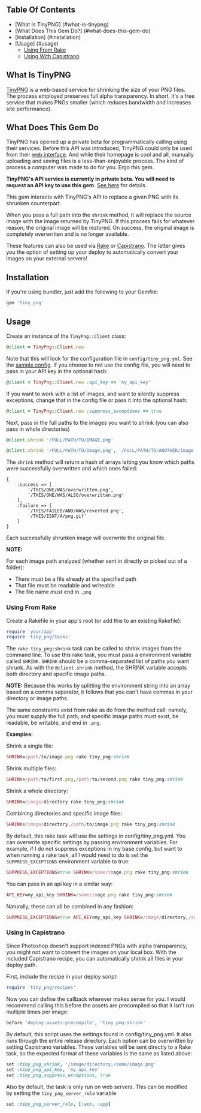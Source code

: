 ## Table Of Contents

- [What Is TinyPNG] (#what-is-tinypng)
- [What Does This Gem Do?] (#what-does-this-gem-do)
- [Installation] (#installation)
- [Usage] (#usage)
	- [Using From Rake](#using-from-rake)
	- [Using With Capistrano](#using-with-capistrano)

## What Is TinyPNG

[TinyPNG](http://www.tinypng.org) is a web-based service for shrinking the size of your PNG files.
The process employed preserves full alpha transparency.  In short, it's a free service that makes
PNGs smaller (which reduces bandwidth and increases site performance).

## What Does This Gem Do

TinyPNG has opened up a private beta for programmatically calling using their services.  Before
this API was introduced, TinyPNG could only be used from their [web interface](http://www.tinypng.org).
And while their homepage is cool and all, manually uploading and saving files is a less-than-enjoyable
process.  The kind of process a computer was made to do for you.  Ergo this gem.

**TinyPNG's API service is currently in private beta.  You will need to request an API key to use this gem.**
[See here](https://twitter.com/tinypng/status/256049113852944384) for details.

This gem interacts with TinyPNG's API to replace a given PNG with its shrunken counterpart.

When you pass a full path into the `shrink` method, it will replace the source image with the image
returned by TinyPNG.  If this process fails for whatever reason, the original image will be restored.
On success, the original image is completely overwritten and is no longer available.

These features can also be used via [Rake](#using-from-rake) or [Capistrano](#using-with-capistrano).
The latter gives you the option of setting up your deploy to automatically convert your images on your
external servers!

## Installation

If you're using bundler, just add the following to your Gemfile:

```ruby
gem 'tiny_png'
```

## Usage

Create an instance of the `TinyPng::Client` class:

```ruby
@client = TinyPng::Client.new
```

Note that this will look for the configuration file in `config/tiny_png.yml`.  See the [sample config](https://github.com/sturgill/tiny_png/blob/master/sample_config.yml).
If you choose to not use the config file, you will need to pass in your API key in the optional hash:

```ruby
@client = TinyPng::Client.new :api_key => 'my_api_key'
```

If you want to work with a list of images, and want to silently suppress exceptions, change that in the config file or
pass it into the optional hash:

```ruby
@client = TinyPng::Client.new :suppress_exceptions => true
```

Next, pass in the full paths to the images you want to shrink (you can also pass in whole directories)

```ruby
@client.shrink '/FULL/PATH/TO/IMAGE.png'
```

```ruby
@client.shrink '/FULL/PATH/TO/image.png', '/FULL/PATH/TO/ANOTHER/image.png', '/DIRECTORY/WITH/LOTS/OF/IMAGES'
```

The `shrink` method will return a hash of arrays letting you know which paths were successfully overwritten and which
ones failed:

```
{
	:success => [
		'/THIS/ONE/WAS/overwritten.png',
		'/THIS/ONE/WAS/ALSO/overwritten.png'
	], 
	:failure => [
		'/THIS/FAILED/AND/WAS/reverted.png',
		'/THIS/ISNT/A/png.gif'
	]
}
```

Each successfully shrunken image will overwrite the original file.

**NOTE:**

For each image path analyzed (whether sent in directly or picked out of a folder):

- There must be a file already at the specified path
- That file must be readable and writeable
- The file name *must* end in `.png`

### Using From Rake

Create a Rakefile in your app's root (or add this to an existing Rakefile):

```ruby
require 'your/app'
require 'tiny_png/tasks'
```

The `rake tiny_png:shrink` task can be called to shrink images from the command line.  To use this rake task,
you must pass a environment variable called `SHRINK`.  `SHRINK` should be a comma-separated list of paths you want shrunk.
As with the `@client.shrink` method, the SHRINK variable accepts both directory and specific image paths.

**NOTE:** Because this works by splitting the environment string into an array based on a comma separator, it follows
that you can't have commas in your directory or image paths.

The same constraints exist from rake as do from the method call: namely, you must supply the full path, and specific
image paths must exist, be readable, be writable, and end in `.png`.

**Examples:**

Shrink a single file:

```ruby
SHRINK=/path/to/image.png rake tiny_png:shrink
```

Shrink multiple files:

```ruby
SHRINK=/path/to/first.png,/path/to/second.png rake tiny_png:shrink
```

Shrink a whole directory:

```ruby
SHRINK=/image/directory rake tiny_png:shrink
```

Combining directories and specific image files:

```ruby
SHRINK=/image/directory,/path/to/image.png rake tiny_png:shrink
```

By default, this rake task will use the settings in config/tiny_png.yml.  You can overwrite specific settings by passing
environment variables.  For example, if I do not suppress exceptions in my base config, but want
to when running a rake task, all I would need to do is set the `SUPPRESS_EXCEPTIONS` environment variable to true:

```ruby
SUPPRESS_EXCEPTIONS=true SHRINK=/some/image.png rake tiny_png:shrink
```

You can pass in an api key in a similar way:

```ruby
API_KEY=my_api_key SHRINK=/some/image.png rake tiny_png:shrink
```

Naturally, these can all be combined in any fashion:

```ruby
SUPPRESS_EXCEPTIONS=true API_KEY=my_api_key SHRINK=/image/directory,/some/image.png rake tiny_png:shrink
```

### Using In Capistrano

Since Photoshop doesn't support indexed PNGs with alpha transparency, you might not want to convert the
images on your local box.  With the included Capistrano recipe, you can automatically shrink all files
in your deploy path.

First, include the recipe in your deploy script:

```ruby
require 'tiny_png/recipes'
```

Now you can define the callback wherever makes sense for you.  I would recommend calling this before
the assets are precompiled so that it isn't run multiple times per image:

```ruby
before 'deploy:assets:precompile', 'tiny_png:shrink'
```

By default, this script uses the settings found in config/tiny_png.yml.  It also runs through the entire
release directory.  Each option can be overwritten by setting Capistrano variables.  These variables will
be sent directly to a Rake task, so the expected format of these variables is the same as listed above:

```ruby
set :tiny_png_shrink, '/image/directory,/some/image.png'
set :tiny_png_api_key, 'my_api_key'
set :tiny_png_suppress_exceptions, true
```

Also by default, the task is only run on web servers.  This can be modified by setting the `tiny_png_server_role`
variable:

```ruby
set :tiny_png_server_role, [:web, :app]
```